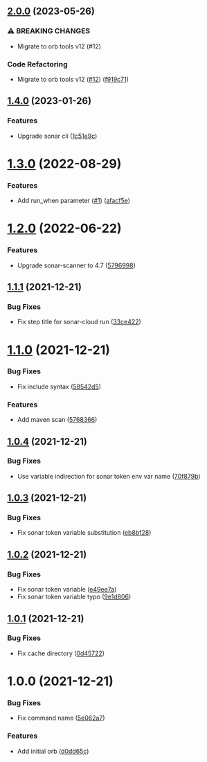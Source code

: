 ## [2.0.0](https://github.com/trustedshops-public/circleci-orb-sonarcloud/compare/1.4.0...2.0.0) (2023-05-26)


### ⚠ BREAKING CHANGES

* Migrate to orb tools v12 (#12)

### Code Refactoring

* Migrate to orb tools v12 ([#12](https://github.com/trustedshops-public/circleci-orb-sonarcloud/issues/12)) ([f919c71](https://github.com/trustedshops-public/circleci-orb-sonarcloud/commit/f919c71b068e6fd513dcdd991d9a1e35a27af569))

## [1.4.0](https://github.com/trustedshops-public/circleci-orb-sonarcloud/compare/1.3.0...1.4.0) (2023-01-26)


### Features

* Upgrade sonar cli ([1c51e9c](https://github.com/trustedshops-public/circleci-orb-sonarcloud/commit/1c51e9c1288eef6de0430f27c6791b3185051175))

# [1.3.0](https://github.com/trustedshops-public/circleci-orb-sonarcloud/compare/1.2.0...1.3.0) (2022-08-29)


### Features

* Add run_when parameter ([#1](https://github.com/trustedshops-public/circleci-orb-sonarcloud/issues/1)) ([afacf5e](https://github.com/trustedshops-public/circleci-orb-sonarcloud/commit/afacf5e906443adcbec99071f8c3f7afadee9bfb))

# [1.2.0](https://github.com/trustedshops-public/circleci-orb-sonarcloud/compare/1.1.1...1.2.0) (2022-06-22)


### Features

* Upgrade sonar-scanner to 4.7 ([5796998](https://github.com/trustedshops-public/circleci-orb-sonarcloud/commit/57969982cbe7d0572a1e60de30fd698f7f68be9b))

## [1.1.1](https://github.com/trustedshops-public/circleci-orb-sonarcloud/compare/1.1.0...1.1.1) (2021-12-21)


### Bug Fixes

* Fix step title for sonar-cloud run ([33ce422](https://github.com/trustedshops-public/circleci-orb-sonarcloud/commit/33ce422f798ef3a8b38bcf615ff5f57f94d6fa6e))

# [1.1.0](https://github.com/trustedshops-public/circleci-orb-sonarcloud/compare/1.0.4...1.1.0) (2021-12-21)


### Bug Fixes

* Fix include syntax ([58542d5](https://github.com/trustedshops-public/circleci-orb-sonarcloud/commit/58542d55e94c9b384b73819f98f14c8db2ec063b))


### Features

* Add maven scan ([5768366](https://github.com/trustedshops-public/circleci-orb-sonarcloud/commit/576836612574c34285136d71ad6c23a520d8e4b8))

## [1.0.4](https://github.com/trustedshops-public/circleci-orb-sonarcloud/compare/1.0.3...1.0.4) (2021-12-21)


### Bug Fixes

* Use variable indirection for sonar token env var name ([70f879b](https://github.com/trustedshops-public/circleci-orb-sonarcloud/commit/70f879bdaf1e3d8e66beaa3e2cce66ca98433aae))

## [1.0.3](https://github.com/trustedshops-public/circleci-orb-sonarcloud/compare/1.0.2...1.0.3) (2021-12-21)


### Bug Fixes

* Fix sonar token variable substitution ([eb8bf28](https://github.com/trustedshops-public/circleci-orb-sonarcloud/commit/eb8bf28c2351f28eeccadc691cb57c5137bc2dc6))

## [1.0.2](https://github.com/trustedshops-public/circleci-orb-sonarcloud/compare/1.0.1...1.0.2) (2021-12-21)


### Bug Fixes

* Fix sonar token variable ([e49ee7a](https://github.com/trustedshops-public/circleci-orb-sonarcloud/commit/e49ee7ac98e7ec541d50f3f1442e5c76aa484a50))
* Fix sonar token variable typo ([9e1d806](https://github.com/trustedshops-public/circleci-orb-sonarcloud/commit/9e1d8066788ab60e35789fe4b16b70ce35e30427))

## [1.0.1](https://github.com/trustedshops-public/circleci-orb-sonarcloud/compare/1.0.0...1.0.1) (2021-12-21)


### Bug Fixes

* Fix cache directory ([0d45722](https://github.com/trustedshops-public/circleci-orb-sonarcloud/commit/0d4572229633199eb949d7bb53974c76e345b93a))

# 1.0.0 (2021-12-21)


### Bug Fixes

* Fix command name ([5e062a7](https://github.com/trustedshops-public/circleci-orb-sonarcloud/commit/5e062a740408a4bdbbd3d71cb0aeb81ee03f9f38))


### Features

* Add initial orb ([d0dd65c](https://github.com/trustedshops-public/circleci-orb-sonarcloud/commit/d0dd65c74e02873c8c51248620dc1b6bac975a89))
